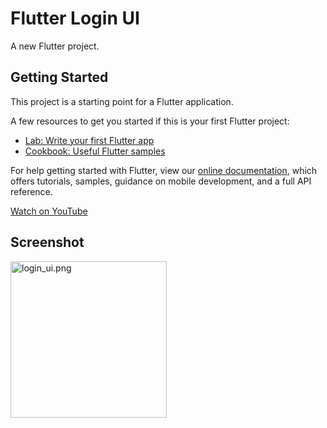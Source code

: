 # Flutter Login UI

A new Flutter project.

## Getting Started

This project is a starting point for a Flutter application.

A few resources to get you started if this is your first Flutter project:

- [Lab: Write your first Flutter app](https://flutter.dev/docs/get-started/codelab)
- [Cookbook: Useful Flutter samples](https://flutter.dev/docs/cookbook)

For help getting started with Flutter, view our
[online documentation](https://flutter.dev/docs), which offers tutorials,
samples, guidance on mobile development, and a full API reference.

[Watch on YouTube](https://youtu.be/VSfPXo5Hx6Y)

## Screenshot

<img src="https://github.com/rahulguptafullstack/flutter-login-ui/blob/master/login_ui.png?raw=true" alt="login_ui.png" width="250px">
